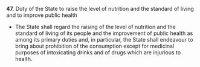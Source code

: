 **47.** Duty of the State to raise the level of nutrition and the standard of living and to improve public health
- The State shall regard the raising of the level of nutrition and the standard of living of its people and the improvement of public health as among its primary duties and, in particular, the State shall endeavour to bring about prohibition of the consumption except for medicinal purposes of intoxicating drinks and of drugs which are injurious to health.